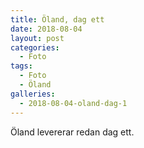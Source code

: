 ```yaml
---
title: Öland, dag ett
date: 2018-08-04
layout: post
categories:
  - Foto
tags:
  - Foto
  - Öland
galleries:
  - 2018-08-04-oland-dag-1
---
```


Öland levererar redan dag ett.

